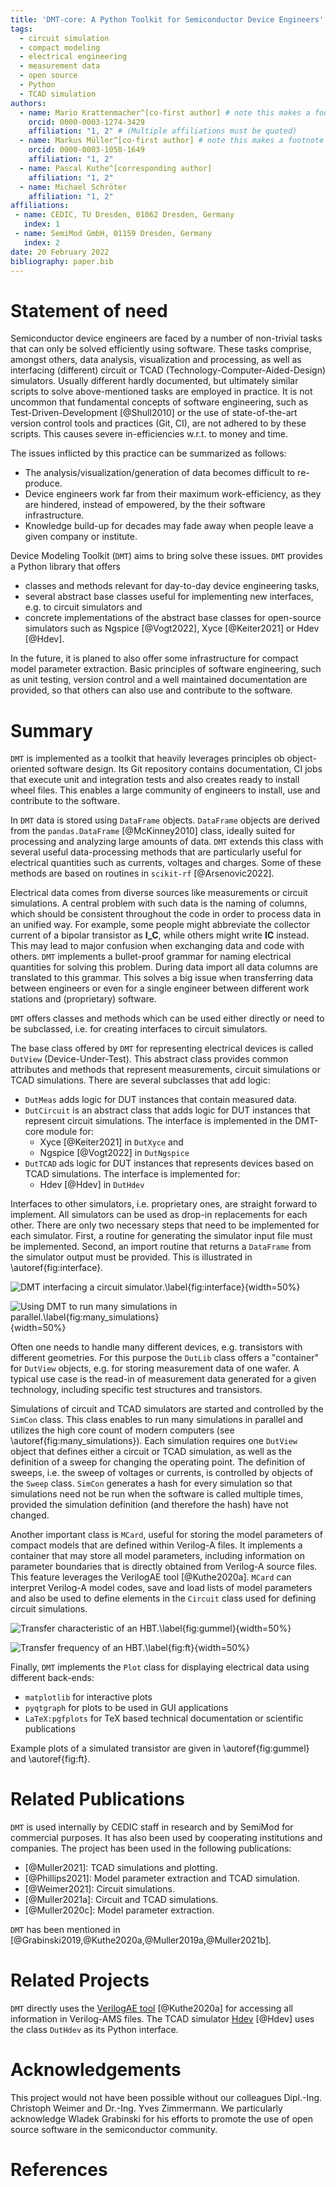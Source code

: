 ```yaml
---
title: 'DMT-core: A Python Toolkit for Semiconductor Device Engineers'
tags:
  - circuit simulation
  - compact modeling
  - electrical engineering
  - measurement data
  - open source
  - Python
  - TCAD simulation
authors:
  - name: Mario Krattenmacher^[co-first author] # note this makes a footnote saying 'co-first author'
    orcid: 0000-0003-1274-3429
    affiliation: "1, 2" # (Multiple affiliations must be quoted)
  - name: Markus Müller^[co-first author] # note this makes a footnote saying 'co-first author'
    orcid: 0000-0003-1058-1649
    affiliation: "1, 2"
  - name: Pascal Kuthe^[corresponding author]
    affiliation: "1, 2"
  - name: Michael Schröter
    affiliation: "1, 2"
affiliations:
 - name: CEDIC, TU Dresden, 01062 Dresden, Germany
   index: 1
 - name: SemiMod GmbH, 01159 Dresden, Germany
   index: 2
date: 20 February 2022
bibliography: paper.bib
---
```


# Statement of need

Semiconductor device engineers are faced by a number of non-trivial tasks that can only be solved efficiently using software.
These tasks comprise, amongst others, data analysis, visualization and processing, as well as interfacing (different) circuit or TCAD (Technology-Computer-Aided-Design) simulators.
Usually different hardly documented, but ultimately similar scripts to solve above-mentioned tasks are employed in practice. 
It is not uncommon that fundamental concepts of software engineering, such as Test-Driven-Development [@Shull2010] or the use of state-of-the-art 
version control tools and practices (Git, CI), are not adhered to by these scripts.
This causes severe in-efficiencies w.r.t. to money and time.

The issues inflicted by this practice can be summarized as follows:

* The analysis/visualization/generation of data becomes difficult to re-produce.
* Device engineers work far from their maximum work-efficiency, as they are hindered, instead of empowered, by the their software infrastructure.
* Knowledge build-up for decades may fade away when people leave a given company or institute.

Device Modeling Toolkit (`DMT`) aims to bring solve these issues. `DMT` provides a Python library that offers

* classes and methods relevant for day-to-day device engineering tasks,
* several abstract base classes useful for implementing new interfaces, e.g. to circuit simulators and
* concrete implementations of the abstract base classes for open-source simulators such as Ngspice [@Vogt2022], Xyce [@Keiter2021] or Hdev [@Hdev].

In the future, it is planed to also offer some infrastructure for compact model parameter extraction.
Basic principles of software engineering, such as unit testing, version control and a well maintained documentation are provided, 
so that others can also use and contribute to the software.

# Summary

`DMT` is implemented as a toolkit that heavily leverages principles ob object-oriented software design. 
Its Git repository contains documentation, CI jobs that execute unit and integration tests and also creates ready to install wheel files. 
This enables a large community of engineers to install, use and contribute to the software.

In `DMT` data is stored using `DataFrame` objects.
`DataFrame` objects are derived from the `pandas.DataFrame` [@McKinney2010] class, ideally suited for processing and analyzing large amounts of data.
`DMT` extends this class with several useful data-processing methods that are particularly useful for electrical quantities such as currents, 
voltages and charges.
Some of these methods are based on routines in `scikit-rf` [@Arsenovic2022].

Electrical data comes from diverse sources like measurements or circuit simulations.
A central problem with such data is the naming of columns, which should be consistent throughout the code in order to process data in an unified way.
For example, some people might abbreviate the collector current of a bipolar transistor as $\textbf{I\_C}$, 
while others might write $\textbf{IC}$ instead.
This may lead to major confusion when exchanging data and code with others.
`DMT` implements a bullet-proof grammar for naming electrical quantities for solving this problem.
During data import all data columns are translated to this grammar. 
This solves a big issue when transferring data between engineers or even for a single engineer between different work stations and (proprietary) software.

`DMT` offers classes and methods which can be used either directly or need to be subclassed, i.e. for creating interfaces to circuit simulators.

The base class offered by `DMT` for representing electrical devices is called `DutView` (Device-Under-Test).
This abstract class provides common attributes and methods that represent measurements, circuit simulations or TCAD simulations.
There are several subclasses that add logic:

* `DutMeas` adds logic for DUT instances that contain measured data.
* `DutCircuit` is an abstract class that adds logic for DUT instances that represent circuit simulations. The interface is implemented in the DMT-core module for:
  * Xyce [@Keiter2021] in `DutXyce` and
  * Ngspice [@Vogt2022] in `DutNgspice`
* `DutTCAD` ads logic for DUT instances that represents devices based on TCAD simulations. The interface is implemented for:
  * Hdev [@Hdev] in `DutHdev`

Interfaces to other simulators, i.e. proprietary ones, are straight forward to implement.
All simulators can be used as drop-in replacements for each other.
There are only two necessary steps that need to be implemented for each simulator.
First, a routine for generating the simulator input file must be implemented. Second, an import routine that returns a `DataFrame` from the 
simulator output must be provided.
This is illustrated in \autoref{fig:interface}.

![DMT interfacing a circuit simulator.\label{fig:interface}](DMT-interface.png){width=50%}

![Using DMT to run many simulations in parallel.\label{fig:many_simulations}](many_simulations.png){width=50%}

Often one needs to handle many different devices, e.g. transistors with different geometries. 
For this purpose the `DutLib` class offers a "container" for `DutView` objects, 
e.g. for storing measurement data of one wafer.
A typical use case is the read-in of measurement data generated for a given technology, 
including specific test structures and transistors.

Simulations of circuit and TCAD simulators are started and controlled by the `SimCon` class.
This class enables to run many simulations in parallel and utilizes the high core count of modern computers (see \autoref{fig:many_simulations}).
Each simulation requires one `DutView` object that defines either a circuit or TCAD simulation, 
as well as the definition of a sweep for changing the operating point.
The definition of sweeps, i.e. the sweep of voltages or currents, is controlled by objects of the `Sweep` class.
`SimCon` generates a hash for every simulation so that simulations need not be run when the software is called multiple times,
provided the simulation definition (and therefore the hash) have not changed.

Another important class is `MCard`, 
useful for storing the model parameters of compact models that are defined within Verilog-A files.
It implements a container that may store all model parameters, 
including information on parameter boundaries that is directly obtained from Verilog-A source files.
This feature leverages the VerilogAE tool [@Kuthe2020a].
`MCard` can interpret Verilog-A model codes, save and load lists of model parameters and also be used to define elements in the `Circuit` class used for defining circuit simulations.

![Transfer characteristic of an HBT.\label{fig:gummel}](J_CV_BE.png){width=50%}

![Transfer frequency of an HBT.\label{fig:ft}](F_TJ_C.png){width=50%}

Finally, `DMT` implements the `Plot` class for displaying electrical data using different back-ends:

* `matplotlib` for interactive plots
* `pyqtgraph` for plots to be used in GUI applications
* `LaTeX:pgfplots` for TeX based technical documentation or scientific publications

Example plots of a simulated transistor are given in \autoref{fig:gummel} and \autoref{fig:ft}.

# Related Publications

`DMT` is used internally by CEDIC staff in research and by SemiMod for commercial purposes. It has also been used by cooperating institutions and companies.
The project has been used in the following publications:

* [@Muller2021]: TCAD simulations and plotting.
* [@Phillips2021]: Model parameter extraction and TCAD simulation.
* [@Weimer2021]: Circuit simulations.
* [@Muller2021a]: Circuit and TCAD simulations.
* [@Muller2020c]: Model parameter extraction.

`DMT` has been mentioned in [@Grabinski2019,@Kuthe2020a,@Muller2019a,@Muller2021b].

# Related Projects

`DMT` directly uses
the [VerilogAE tool](https://man.sr.ht/~dspom/openvaf_doc/verilogae/) [@Kuthe2020a] for accessing all information in Verilog-AMS files.
The TCAD simulator [Hdev](https://gitlab.com/metroid120/hdev_simulator) [@Hdev] uses the class `DutHdev` as its Python interface.

# Acknowledgements

This project would not have been possible without our colleagues Dipl.-Ing. Christoph Weimer and Dr.-Ing. Yves Zimmermann.
We particularly acknowledge Wladek Grabinski for his efforts to promote the use of open source software in the semiconductor community.

# References
